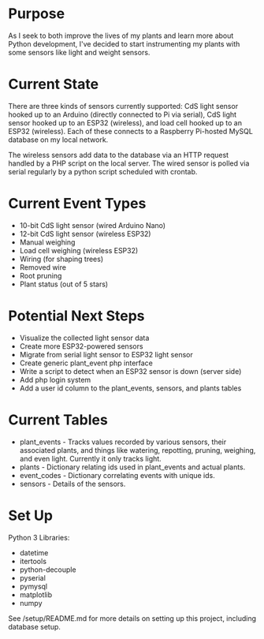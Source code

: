 # Purpose
As I seek to both improve the lives of my plants and learn more about Python development, I've decided to start instrumenting my plants with some sensors like light and weight sensors.

# Current State
There are three kinds of sensors currently supported: CdS light sensor hooked up to an Arduino (directly connected to Pi via serial), CdS light sensor hooked up to an ESP32 (wireless), and load cell hooked up to an ESP32 (wireless). Each of these connects to a Raspberry Pi-hosted MySQL database on my local network.

The wireless sensors add data to the database via an HTTP request handled by a PHP script on the local server. The wired sensor is polled via serial regularly by a python script scheduled with crontab.

# Current Event Types
* 10-bit CdS light sensor (wired Arduino Nano)
* 12-bit CdS light sensor (wireless ESP32)
* Manual weighing
* Load cell weighing (wireless ESP32)
* Wiring (for shaping trees)
* Removed wire
* Root pruning
* Plant status (out of 5 stars)

# Potential Next Steps
* Visualize the collected light sensor data
* Create more ESP32-powered sensors
* Migrate from serial light sensor to ESP32 light sensor
* Create generic plant_event php interface
* Write a script to detect when an ESP32 sensor is down (server side)
* Add php login system
* Add a user id column to the plant_events, sensors, and plants tables

# Current Tables
* plant_events - Tracks values recorded by various sensors, their associated plants, and things like watering, repotting, pruning, weighing, and even light. Currently it only tracks light.
* plants - Dictionary relating ids used in plant_events and actual plants.
* event_codes - Dictionary correlating events with unique ids.
* sensors - Details of the sensors.


# Set Up
Python 3 Libraries:
* datetime
* itertools
* python-decouple
* pyserial
* pymysql
* matplotlib
* numpy

See /setup/README.md for more details on setting up this project, including database setup.

